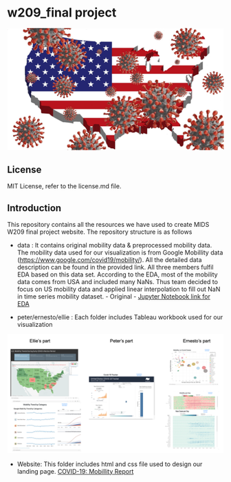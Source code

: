 # w209_final project

<p align="center"><img src="ernesto/website_ernesto/covid_usa.png" width="600"></p> 

## License
MIT License, refer to the license.md file.

## Introduction

This repository contains all the resources we have used to create MIDS W209 final project website. The repository structure is as follows

- data : It contains original mobility data & preprocessed mobility data. The mobility data used for our visualization is from Google Mobillity data (https://www.google.com/covid19/mobility/). All the detailed data description can be found in the provided link.
         All three members fulfil EDA based on this data set. According to the EDA, most of the mobility data comes from USA and included many NaNs. 
         Thus team decided to focus on US mobility data and applied linear interpolation to fill out NaN in time series mobility dataset.
         - Original 
         - [Jupyter Notebook link for EDA](w209_final/peter/ellie_eda_v2.ipynb) 
         

- peter/ernesto/ellie : Each folder includes Tableau workbook used for our visualization
<p align="center"><img src="tableau.png" width="800"></p> 

- Website: This folder includes html and css file used to design our landing page.
[COVID-19: Mobillity Report](http://people.ischool.berkeley.edu/~hyunchul78/COVID19/index.html) 



